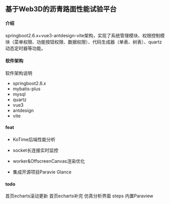## 基于Web3D的沥青路面性能试验平台

#### 介绍
springboot2.6.x+vue3-antdesign-vite架构，实现了系统管理模块、权限控制模块（菜单权限、功能按钮权限、数据权限）、代码生成器（单表、树表）、quartz动态定时器等功能。

#### 软件架构
软件架构说明

- springboot2.6.x
- mybatis-plus
- mysql
- quartz
- vue3
- antdesign
- vite

#### feat
- KoTime后端性能分析
  

- socket长连接实时监控
- worker&OffscreenCanvas渲染优化
- 集成开源项目Paravie Glance

#### todo
首页echarts滚动更新
首页echarts补完
仿真分析界面 steps
内置Paraview
